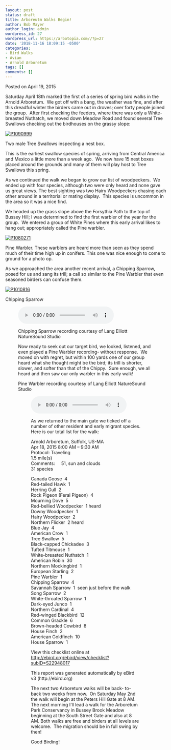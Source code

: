 ```yaml
---
layout: post
status: draft
title: Arboreutm Walks Begin!
author: Bob Mayer
author_login: admin
wordpress_id: 27
wordpress_url: https://arbotopia.com//?p=27
date: '2018-11-16 18:09:15 -0500'
categories:
- Bird Walks
- Avian
- Arnold Arboretum
tags: []
comments: []
---
```




<p>Posted on April 19, 2015</a></p>





<p>Saturday April 18th marked the first of a series of spring bird walks in the Arnold Arboretum.&nbsp; We got off with a bang, the weather was fine, and after this dreadful winter the birders came out in droves; over forty people joined the group.&nbsp; After first checking the feeders, where there was only a White-breasted Nuthatch, we moved down Meadow Road and found several Tree Swallows checking out the birdhouses on the grassy slope:</p>


<p><!-- wp:image {"id":1063,"linkDestination":"custom"} --></p>
 <a href="https://web.archive.org/web/20150501173156/http://www.arbotopia.com/wp-content/uploads/2015/04/P1090999.jpg"><img src="https://web.archive.org/web/20150501173156im_/http://www.arbotopia.com/wp-content/uploads/2015/04/P1090999.jpg" alt="P1090999" class="wp-image-1063"/></a> 





<p>Two male Tree Swallows inspecting a nest box.</p>





<p>This is the earliest swallow species of spring, arriving from Central America and Mexico a little more than a week ago.&nbsp; We now have 15 nest boxes placed around the grounds and many of them will play host to Tree Swallows this spring.</p>





<p>As we continued the walk we began to grow our list of woodpeckers.&nbsp; We ended up with four species, although two were only heard and none gave us great views. The best sighting was two Hairy Woodpeckers chasing each other around in a territorial or mating display.&nbsp; This species is uncommon in the area so it was a nice find.</p>





<p>We headed up the grass slope above the Forsythia Path to the top of Bussey Hill; I was determined to find the first warbler of the year for the group.&nbsp; We entered a group of White Pines where this early arrival likes to hang out; appropriately called the Pine warbler.</p>


<p><!-- wp:image {"id":407,"linkDestination":"custom"} --></p>
 <a href="https://web.archive.org/web/20150501173156/http://www.arbotopia.com/wp-content/uploads/2013/04/P1080271.jpg"><img src="https://web.archive.org/web/20150501173156im_/http://www.arbotopia.com/wp-content/uploads/2013/04/P1080271.jpg" alt="P1080271" class="wp-image-407"/></a> 





<p>Pine Warbler. These warblers are heard more than seen as they spend much of their time high up in conifers. This one was nice enough to come to ground for a photo op.</p>





<p>As we approached the area another recent arrival, a Chipping Sparrow, posed for us and sang its trill; a call so similar to the Pine Warbler that even seasoned birders can confuse them.</p>


<p><!-- wp:image {"id":1066,"linkDestination":"custom"} --></p>
 <a href="https://web.archive.org/web/20150501173156/http://www.arbotopia.com/wp-content/uploads/2015/04/P1010816.jpg"><img src="https://web.archive.org/web/20150501173156im_/http://www.arbotopia.com/wp-content/uploads/2015/04/P1010816.jpg" alt="P1010816" class="wp-image-1066"/></a> 





<p>Chipping Sparrow</p>


<p><!-- wp:audio {"id":206} --></p>
<figure class="wp-block-audio"><audio controls src="/images/2018/11/Chipping-Sparrow-1.mp3"></audio> 
<p><!-- /wp:audio --></p>



<p>Chipping Sparrow recording courtesy of Lang Elliott NatureSound Studio</p>





<p>Now ready to seek out our target bird, we looked, listened, and even played a Pine Warbler recording- without response.&nbsp; We moved on with regret, but within 100 yards one of our group heard what she thought might be the bird; its trill is shorter, slower, and softer than that of the Chippy.&nbsp; Sure enough, we all heard and then saw our only warbler in this early walk!</p>





<p>Pine Warbler recording courtesy of Lang Elliott NatureSound Studio</p>


<p><!-- wp:audio {"id":209} --></p>
<figure class="wp-block-audio"><audio controls src="/images/2018/11/3-21-Pine-Warbler.wav"></audio> 
<p><!-- /wp:audio --></p>



<p>As we returned to the main gate we ticked off a number of other resident and early migrant species. Here is our total list for the walk:</p>





<p>Arnold Arboretum, Suffolk, US-MA<br>Apr 18, 2015 8:00 AM &ndash; 9:30 AM<br>Protocol: Traveling<br>1.5 mile(s)<br>Comments:&nbsp;&nbsp;&nbsp;&nbsp; 51, sun and clouds<br>31 species</p>





<p>Canada Goose&nbsp; 4<br>Red-tailed Hawk&nbsp; 1<br>Herring Gull&nbsp; 2<br>Rock Pigeon (Feral Pigeon)&nbsp; 4<br>Mourning Dove&nbsp; 5<br>Red-bellied Woodpecker&nbsp; 1 heard<br>Downy Woodpecker&nbsp; 1<br>Hairy Woodpecker&nbsp; 2<br>Northern Flicker&nbsp; 2 heard<br>Blue Jay&nbsp; 4<br>American Crow&nbsp; 1<br>Tree Swallow&nbsp; 5<br>Black-capped Chickadee&nbsp; 3<br>Tufted Titmouse&nbsp; 1<br>White-breasted Nuthatch&nbsp; 1<br>American Robin&nbsp; 30<br>Northern Mockingbird&nbsp; 1<br>European Starling&nbsp; 2<br>Pine Warbler&nbsp; 1<br>Chipping Sparrow&nbsp; 4<br>Savannah Sparrow&nbsp; 1&nbsp; seen just before the walk<br>Song Sparrow&nbsp; 2<br>White-throated Sparrow&nbsp; 1<br>Dark-eyed Junco&nbsp; 1<br>Northern Cardinal&nbsp; 4<br>Red-winged Blackbird&nbsp; 12<br>Common Grackle&nbsp; 6<br>Brown-headed Cowbird&nbsp; 8<br>House Finch&nbsp; 2<br>American Goldfinch&nbsp; 10<br>House Sparrow&nbsp; 1</p>





<p>View this checklist online at <a href="https://ebird.org/view/checklist/S22948017">http://ebird.org/ebird/view/checklist?subID=S22948017</a></p>





<p>This report was generated automatically by eBird v3 (http://ebird.org)</p>





<p>The next two Arboretum walks will be back- to- back two weeks from now.&nbsp; On Saturday May 2nd the walk will begin at the Peters Hill Gate at 8 AM. The next morning I&rsquo;ll lead a walk for the Arboretum Park Conservancy in Bussey Brook Meadow beginning at the South Street Gate and also at 8 AM. Both walks are free and birders at all levels are welcome.&nbsp; The migration should be in full swing by then!</p>





<p>Good Birding!</p>


